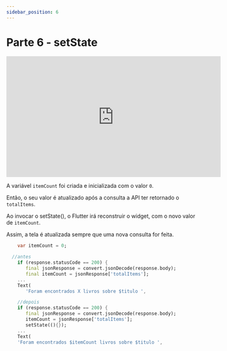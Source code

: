 ```yaml
---
sidebar_position: 6
---
```


# Parte 6 - setState

<div class="video-container">
<iframe width="560" height="315" src="https://www.youtube.com/embed/qqXmUjeS030" title="YouTube video player" frameborder="0" allow="accelerometer; autoplay; clipboard-write; encrypted-media; gyroscope; picture-in-picture" allowfullscreen></iframe>
</div>


A variável `itemCount` foi criada e inicializada com o valor `0`.

Então, o seu valor é atualizado após a consulta a API ter retornado o `totalItems`.

Ao invocar o setState(), o Flutter irá reconstruir o widget, com o novo valor de `itemCount`.

Assim, a tela é atualizada sempre que uma nova consulta for feita.

```dart
    var itemCount = 0;
  
  //antes
    if (response.statusCode == 200) {
       final jsonResponse = convert.jsonDecode(response.body);
       final itemCount = jsonResponse['totalItems'];
    ...
    Text(
       'Foram encontrados X livros sobre $titulo ',

    //depois
    if (response.statusCode == 200) {
       final jsonResponse = convert.jsonDecode(response.body);
       itemCount = jsonResponse['totalItems'];
       setState((){});
    ...
    Text(
    'Foram encontrados $itemCount livros sobre $titulo ',
```